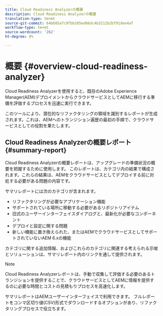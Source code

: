 ```yaml
---
title: Cloud Readiness Analyzerの概要
description: Cloud Readiness Analyzerの概要
translation-type: tm+mt
source-git-commit: 64b685a7c9fbb105ed66dc4b3212b2bf91dee4af
workflow-type: tm+mt
source-wordcount: '262'
ht-degree: 0%

---
```



# 概要 {#overview-cloud-readiness-analyzer}

Cloud Readiness Analyzerを使用すると、既存のAdobe Experience Manager(AEM)デプロイメントからクラウドサービスとしてAEMに移行する準備を評価するプロセスを迅速に実行できます。

このツールにより、潜在的なリファクタリングの領域を識別するレポートが生成されます。これは、AEMへのトランジション遍歴の最初の手順で、クラウドサービスとしての役割を果たします。

## Cloud Readiness Analyzerの概要レポート {#summary-report}

Cloud Readiness Analyzerの概要レポートは、アップグレードの準備状況の概要を把握するために使用します。 このレポートは、カテゴリ内の結果で構成されます。これらの結果は、AEMをクラウドサービスとしてデプロイする前に対処する必要がある問題の内容です。

サマリレポートには次のカテゴリが含まれます。

* リファクタリングが必要なアプリケーション機能
* サポートされている場所に移動する必要があるリポジトリアイテム
* 旧式のユーザーインターフェイスダイアログと、最新化が必要なコンポーネント
* デプロイと設定に関する問題
* 新しい機能に置き換えられた、またはAEMでクラウドサービスとしてサポートされていないAEM 6.xの機能

カテゴリに関する追加情報、およびこれらのカテゴリに関連する考えられる示唆とソリューションは、サマリレポート内のリンクを通して提供されます。

>[!NOTE]
>Cloud Readiness Analyzerレポートは、手動で収集して評価する必要のあるトランジションを提供することで、クラウドサービスとしてAEMに情報を提供するのに必要な時間とコストの見積もりプロセスを高速化します。

サマリレポートはAEMユーザーインターフェイスで利用できます。 フルレポートをコンマ区切り値(CSV)形式でダウンロードするオプションがあり、リファクタリングプロセスで役立ちます。